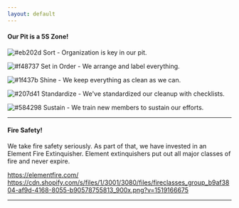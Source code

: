 ```yaml
---
layout: default
---
```


#### Our Pit is a 5S Zone!

![#eb202d](https://placehold.it/15/eb202d/000000?text=+) Sort - Organization is key in our pit.

![#f48737](https://placehold.it/15/f48737/000000?text=+) Set in Order - We arrange and label everything.

![#1f437b](https://placehold.it/15/1f437b/000000?text=+) Shine - We keep everything as clean as we can.

![#207d41](https://placehold.it/15/207d41/000000?text=+) Standardize - We've standardized our cleanup with checklists.

![#584298](https://placehold.it/15/584298/000000?text=+) Sustain - We train new members to sustain our efforts.

* * *
#### Fire Safety!
We take fire safety seriously. As part of that, we have invested in an Element Fire Extinquisher. Element extinquishers put out all major classes of fire and never expire. 

https://elementfire.com/
https://cdn.shopify.com/s/files/1/3001/3080/files/fireclasses_group_b9af3804-af9d-4168-8055-b90578755813_900x.png?v=1519166675
* * *

